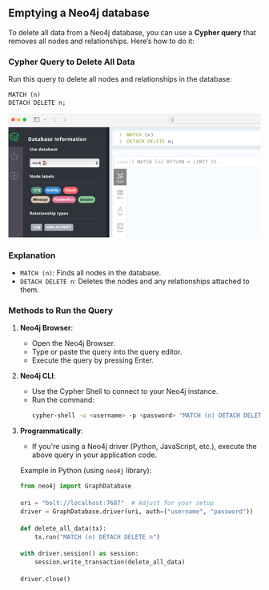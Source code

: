 ## Emptying a Neo4j database
To delete all data from a Neo4j database, you can use a **Cypher query** that removes all nodes and relationships. Here’s how to do it:

### Cypher Query to Delete All Data
Run this query to delete all nodes and relationships in the database:

```cypher
MATCH (n)
DETACH DELETE n;
```

![](2024-11-15-19-52-59.png)


### Explanation
- `MATCH (n)`: Finds all nodes in the database.
- `DETACH DELETE n`: Deletes the nodes and any relationships attached to them.

### Methods to Run the Query

1. **Neo4j Browser**:
   - Open the Neo4j Browser.
   - Type or paste the query into the query editor.
   - Execute the query by pressing Enter.

2. **Neo4j CLI**:
   - Use the Cypher Shell to connect to your Neo4j instance.
   - Run the command:
     ```bash
     cypher-shell -u <username> -p <password> "MATCH (n) DETACH DELETE n;"
     ```

3. **Programmatically**:
   - If you're using a Neo4j driver (Python, JavaScript, etc.), execute the above query in your application code.

   Example in Python (using `neo4j` library):
   ```python
   from neo4j import GraphDatabase

   uri = "bolt://localhost:7687"  # Adjust for your setup
   driver = GraphDatabase.driver(uri, auth=("username", "password"))

   def delete_all_data(tx):
       tx.run("MATCH (n) DETACH DELETE n")

   with driver.session() as session:
       session.write_transaction(delete_all_data)

   driver.close()
   ```